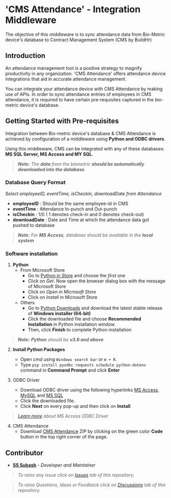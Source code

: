 # 'CMS Attendance' - Integration Middleware

The objective of this middleware is to sync attendance data from Bio-Metric device's database to Contract Management System (CMS by BuildHr)

## Introduction

An attendance management tool is a positive strategy to magnify productivity in any organization. 'CMS Attendance' offers attendance device integrations that aid in accurate attendance management.

You can integrate your attendance device with CMS Attendance by making use of APIs. In order to sync attendance entries of employees in CMS attendance, it is required to have certain pre-requisites captured in the bio-metric device's database.

## Getting Started with Pre-requisites

Integration between Bio-metric device's database & CMS Attendance  is achieved by configuration of a middleware using **Python and ODBC drivers**.

Using this middleware, CMS can be integrated with any of these databases: **MS SQL Server, MS Access and MY SQL**.

> _**Note:** The **data** from the biometric **should be automatically downloaded into the database**._

### Database Query Format

_Select employeeID, eventTime, isCheckin, downloadDate from Attendance_

- **employeeID** : Should be the same employee-id in CMS
- **eventTime** : Attendance In-punch and Out-punch
- **isCheckin** : 1/0 ( 1 denotes check-in and 0 denotes check-out)
- **downloadDate** : Date and Time at which the attendance data got pushed to database

> _**Note:** For **MS Access**, database should be available in the **local system**_

### Software installation

1. **Python**
   - From Microsoft Store
     - Go to [Python in Store](https://www.microsoft.com/en-in/search?q=python) and choose the _first_ one
     - Click on _Get_. Now open the browser dialog box with the message of Microsoft Store
     - Click on _Open in Microsoft Store_
     - Click on _Install_ in Microsoft Store
   - Others
     - Go to [Python Downloads](https://www.python.org/downloads/windows/) and download the latest stable release of **Windows installer (64-bit)**
     - Click the downloaded file and choose **Recommended Installation** in Python installation window.
     - Then, click **Finish** to complete Python installation

> _**Note:** **Python** should be **v3.6 and above**_

2. **Install Python Packages**

   - Open _cmd_ using `Windows search bar` or `⊞ + R`.
   - Type `pip install pyodbc requests schedule python-dotenv`  command in **Command Prompt** and click **Enter**

3. ODBC Driver
   - Download ODBC driver using the following hyperlinks [MS Access](https://www.microsoft.com/en-in/download/confirmation.aspx?id=13255), [MySQL](https://dev.mysql.com/get/Downloads/Connector-ODBC/8.0/mysql-connector-odbc-8.0.25-winx64.msi) and [MS SQL](https://go.microsoft.com/fwlink/?linkid=2156851)
   - Click the downloaded file.
   - Click **Next** on every pop-up and then click on **Install**

> _[Learn more](https://www.microsoft.com/en-in/download/details.aspx?id=13255) about MS Access ODBC Driver_

4. CMS Attendance
   - Download [CMS Attendance](https://github.com/BuildHR/BuildHr-CMS-Attendance) ZIP by clicking on the green color **Code** button in the top right corner of the page.

## Contributor

- **[SS Subash](https://github.com/sssubash)** - _Developer and Maintainer_

> _To raise any issue click on [Issues](https://github.com/BuildHR/BuildHr-CMS-Attendance/issues) tab of this repository._

> _To raise Questions, Ideas or Feedback click on [Discussions](https://github.com/BuildHR/BuildHr-CMS-Attendance/discussions) tab of this repository._
